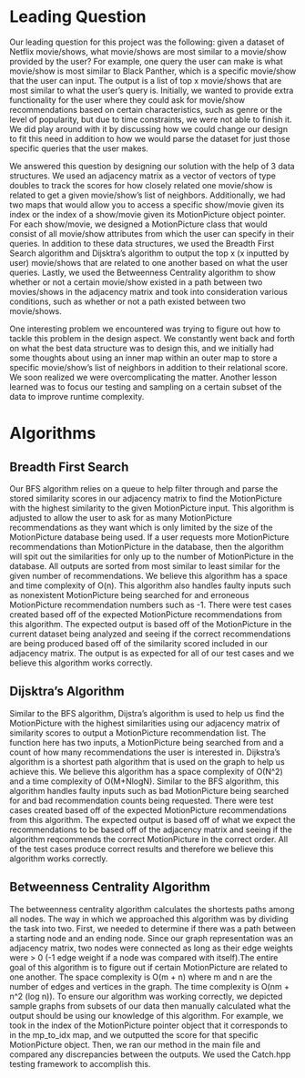
# Leading Question

Our leading question for this project was the following: given a dataset of Netflix movie/shows, what movie/shows are most similar to a movie/show provided by the user? For example, one query the user can make is what movie/show is most similar to Black Panther, which is a specific movie/show that the user can input. The output is a list of top x movie/shows that are most similar to what the user’s query is. Initially, we wanted to provide extra functionality for the user where they could ask for movie/show recommendations based on certain characteristics, such as genre or the level of popularity, but due to time constraints, we were not able to finish it. We did play around with it by discussing how we could change our design to fit this need in addition to how we would parse the dataset for just those specific queries that the user makes. 

We answered this question by designing our solution with the help of 3 data structures. We used an adjacency matrix as a vector of vectors of type doubles to track the scores for how closely related one movie/show is related to get a given movie/show’s list of neighbors. Additionally, we had two maps that would allow you to access a specific show/movie given its index or the index of a show/movie given its MotionPicture object pointer. For each show/movie, we designed a MotionPicture class that would consist of all movie/show attributes from which the user can specify in their queries. In addition to these data structures, we used the Breadth First Search algorithm and Dijsktra’s algorithm to output the top x (x inputted by user) movie/shows that are related to one another based on what the user queries. Lastly, we used the Betweenness Centrality algorithm to show whether or not a certain movie/show existed in a path between two movies/shows in the adjacency matrix and took into consideration various conditions, such as whether or not a path existed between two movie/shows. 
	
One interesting problem we encountered was trying to figure out how to tackle this problem in the design aspect. We constantly went back and forth on what the best data structure was to design this, and we initially had some thoughts about using an inner map within an outer map to store a specific movie/show’s list of neighbors in addition to their relational score. We soon realized we were overcomplicating the matter. Another lesson learned was to focus our testing and sampling on a certain subset of the data to improve runtime complexity. 

# Algorithms

## Breadth First Search 

Our BFS algorithm relies on a queue to help filter through and parse the stored similarity scores in our adjacency matrix to find the MotionPicture with the highest similarity to the given MotionPicture input. This algorithm is adjusted to allow the user to ask for as many MotionPicture recommendations as they want which is only limited by the size of the MotionPicture database being used. If a user requests more MotionPicture recommendations than MotionPicture in the database, then the algorithm will spit out the similarities for only up to the number of MotionPicture in the database. All outputs are sorted from most similar to least similar for the given number of recommendations. We believe this algorithm has a space and time complexity of O(n). This algorithm also handles faulty inputs such as nonexistent MotionPicture being searched for and erroneous MotionPicture recommendation numbers such as -1. There were test cases created based off of the expected MotionPicture recommendations from this algorithm. The expected output is based off of the MotionPicture in the current dataset being analyzed and seeing if the correct recommendations are being produced based off of the similarity scored included in our adjacency matrix. The output is as expected for all of our test cases and we believe this algorithm works correctly.


## Dijsktra’s Algorithm

Similar to the BFS algorithm, Dijstra’s algorithm is used to help us find the MotionPicture with the highest similarities using our adjacency matrix of similarity scores to output a MotionPicture recommendation list. The function here has two inputs, a MotionPicture being searched from and a count of how many recommendations the user is interested in. Dijkstra’s algorithm is a shortest path algorithm that is used on the graph to help us achieve this. We believe this algorithm has a space complexity of O(N^2) and a time complexity of O(M+NlogN). Similar to the BFS algorithm, this algorithm handles faulty inputs such as bad MotionPicture being searched for and bad recommendation counts being requested. There were test cases created based off of the expected MotionPicture recommendations from this algorithm. The expected output is based off of what we expect the recommendations to be based off of the adjacency matrix and seeing if the algorithm reqcommends the correct MotionPicture in the correct order. All of the test cases produce correct results and therefore we believe this algorithm works correctly.


## Betweenness Centrality Algorithm 

The betweenness centrality algorithm calculates the shortests paths among all nodes. The way in which we approached this algorithm was by dividing the task into two. First, we needed to determine if there was a path between a starting node and an ending node. Since our graph representation was an adjacency matrix, two nodes were connected as long as their edge weights were > 0 (-1 edge weight if a node was compared with itself).The entire goal of this algorithm is to figure out if certain MotionPicture are related to one another. The space complexity is O(m + n) where m and n are the number of edges and vertices in the graph. The time complexity is O(nm + n^2 (log n)). To ensure our algorithm was working correctly, we depicted sample graphs from subsets of our data then manually calculated what the output should be using our knowledge of this algorithm. For example, we took in the index of the MotionPicture pointer object that it corresponds to in the mp_to_idx map, and we outputted the score for that specific MotionPicture object. Then, we ran our method in the main file and compared any discrepancies between the outputs. We used the Catch.hpp testing framework to accomplish this. 
